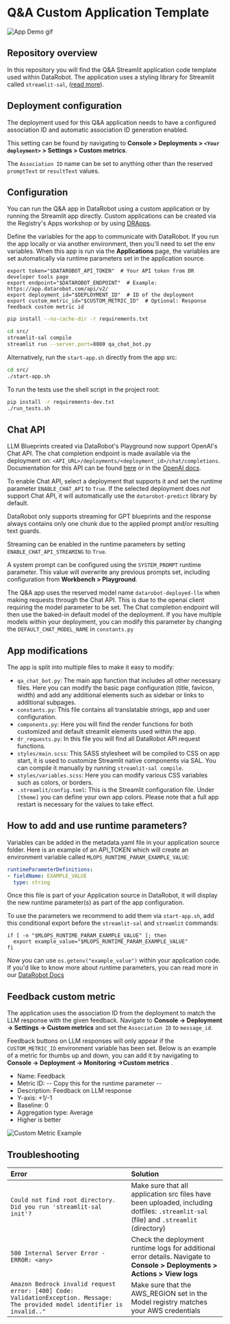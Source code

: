 # Q&A Custom Application Template

![App Demo gif](https://github.com/datarobot-oss/qa-app-streamlit/blob/main/assets/qa_app_demo.gif)

## Repository overview

In this repository you will find the Q&amp;A Streamlit application code template used within DataRobot. The application uses a styling library for Streamlit called `streamlit-sal`, ([read more](https://github.com/datarobot-oss/streamlit-sal)).


## Deployment configuration

The deployment used for this Q&A application needs to have a configured association ID and automatic association ID generation enabled.

This setting can be found by navigating to **Console > Deployments > `<Your deployment>` > Settings > Custom metrics**.

The `Association ID` name can be set to anything other than the reserved `promptText` or `resultText` values.


## Configuration

You can run the Q&amp;A app in DataRobot using a custom application or by running the Streamlit app directly. Custom applications can be created via the Registry's Apps workshop or by
using [DRApps](https://github.com/datarobot/dr-apps/blob/main/README.md).

Define the variables for the app to communicate with DataRobot. If you run the app locally or via another environment, then you'll need to set the env variables. When this app is run via
the **Applications** page, the variables are set automatically via runtime parameters set in the application source.

```shell
export token="$DATAROBOT_API_TOKEN"  # Your API token from DR developer tools page
export endpoint="$DATAROBOT_ENDPOINT"  # Example: https://app.datarobot.com/api/v2/
export deployment_id="$DEPLOYMENT_ID"  # ID of the deployment
export custom_metric_id="$CUSTOM_METRIC_ID"  # Optional: Response feedback custom metric id 
```

```sh
pip install --no-cache-dir -r requirements.txt

cd src/
streamlit-sal compile
streamlit run --server.port=8080 qa_chat_bot.py
```

Alternatively, run the `start-app.sh` directly from the app src:

```sh
cd src/
./start-app.sh
```

To run the tests use the shell script in the project root:

```sh
pip install -r requirements-dev.txt
./run_tests.sh
```

## Chat API

LLM Blueprints created via DataRobot's Playground now support OpenAI's Chat API. The chat completion endpoint is made
available via the deployment on: `<API_URL>/deployments/<deployment_id>/chat/completions`.
Documentation for this API can be found [here](https://docs.datarobot.com/en/docs/gen-ai/genai-code/genai-chat-completion-api.html) or in the [OpenAI docs](https://platform.openai.com/docs/api-reference/chat).

To enable Chat API, select a deployment that supports it and set the runtime parameter `ENABLE_CHAT_API` to `True`.
If the selected deployment does _not_ support Chat API, it will automatically use the `datarobot-predict`
library by default.

DataRobot only supports streaming for GPT blueprints and the response always contains only one chunk due to the applied prompt and/or resulting text guards.

Streaming can be enabled in the runtime parameters by setting `ENABLE_CHAT_API_STREAMING` to `True`.

A system prompt can be configured using the `SYSTEM_PROMPT` runtime parameter. This value will overwrite any previous prompts
set, including configuration from **Workbench > Playground**.

The Q&amp;A app uses the reserved model name `datarobot-deployed-llm` when making requests through the Chat API. This is due to the 
openai client requiring the model parameter to be set. The Chat completion endpoint will then use the baked-in default model
of the deployment. If you have multiple models within your deployment, you can modify this parameter by changing
the `DEFAULT_CHAT_MODEL_NAME` in `constants.py`

## App modifications

The app is split into multiple files to make it easy to modify:

- `qa_chat_bot.py`: The main app function that includes all other necessary files. Here you can modify the basic page
  configuration (title, favicon, width) and add any additional elements such as sidebar or links to additional subpages.
- `constants.py`: This file contains all translatable strings, app and user configuration.
- `components.py`: Here you will find the render functions for both customized and default streamlit elements used
  within the app.
- `dr_requests.py`: In this file you will find all DataRobot API request functions.
- `styles/main.scss`: This SASS stylesheet will be compiled to CSS on app start, it is used to customize Streamlit
  native components via SAL. You can compile it manually by running `streamlit-sal compile`.
- `styles/variables.scss`: Here you can modify various CSS variables such as colors, or borders.
- `.streamlit/config.toml`: This is the Streamlit configuration file. Under `[theme]` you can define your own app
  colors. Please note that a full app restart is necessary for the values to take effect.

## How to add and use runtime parameters?

Variables can be added in the metadata.yaml file in your application source folder. Here is an example of an API_TOKEN
which will create an environment variable called `MLOPS_RUNTIME_PARAM_EXAMPLE_VALUE`:
```yaml
runtimeParameterDefinitions:
- fieldName: EXAMPLE_VALUE
  type: string
```

Once this file is part of your Application source in DataRobot, it will display the new runtime parameter(s) as part of
the app configuration.

To use the parameters we recommend to add them via `start-app.sh`, add this conditional export before the
`streamlit-sal` and `streamlit` commands:
```shell
if [ -n "$MLOPS_RUNTIME_PARAM_EXAMPLE_VALUE" ]; then
  export example_value="$MLOPS_RUNTIME_PARAM_EXAMPLE_VALUE"
fi
```

Now you can use `os.getenv("example_value")` within your application code.
If you'd like to know more about runtime parameters, you can read more in
our [DataRobot Docs](https://docs.datarobot.com/en/docs/workbench/nxt-registry/nxt-apps-workshop/nxt-manage-custom-app.html#runtime-parameters)

## Feedback custom metric

The application uses the association ID from the deployment to match the LLM response with the given feedback. Navigate
to **Console -> Deployment -> Settings -> Custom metrics** and set the `Association ID` to `message_id`. 

Feedback buttons on LLM responses will only appear if the `CUSTOM_METRIC_ID` environment variable has been set.
Below is an example of a metric for thumbs up and down, you can add it by navigating to **Console -> Deployment ->
Monitoring ->Custom metrics** .

- Name: Feedback
- Metric ID: -- Copy this for the runtime parameter --
- Description: Feedback on LLM response
- Y-axis: +1/-1
- Baseline: 0
- Aggregation type: Average
- Higher is better

![Custom Metric Example](https://github.com/datarobot-oss/qa-app-streamlit/blob/main/assets/custom_metric_example.png)

## Troubleshooting

| Error                                                                                                                         | Solution                                                                                                                              |
|:------------------------------------------------------------------------------------------------------------------------------|:--------------------------------------------------------------------------------------------------------------------------------------|
| `Could not find root directory. Did you run 'streamlit-sal init'?`                                                            | Make sure that all application src files have been uploaded, including dotfiles: `.streamlit-sal` (file) and `.streamlit` (directory) |
| `500 Internal Server Error - ERROR: <any>`                                                                                    | Check the deployment runtime logs for additional error details. Navigate to **Console > Deployments > Actions > View logs**           |
| `Amazon Bedrock invalid request error: [400] Code: ValidationException. Message: The provided model identifier is invalid.."` | Make sure that the AWS_REGION set in the Model registry matches your AWS credentials                                                  |
